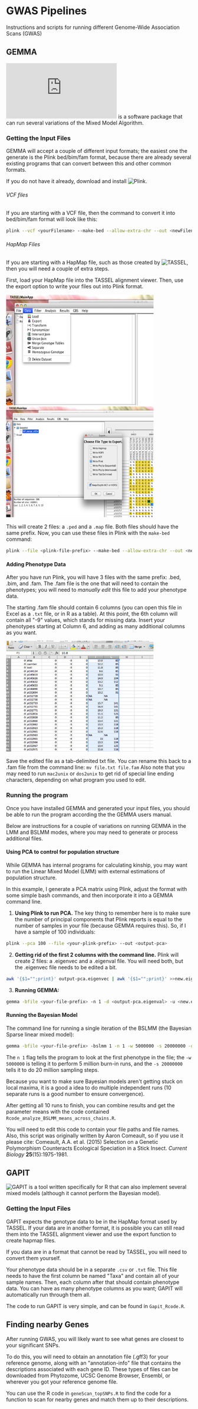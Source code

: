 # GWAS Pipelines
Instructions and scripts for running different Genome-Wide Association Scans (GWAS)

## GEMMA
![GEMMA](http://home.uchicago.edu/xz7/software/GEMMAmanual.pdf) is a
software package that can run several variations of the Mixed Model
Algorithm.

### Getting the Input Files
GEMMA will accept a couple of different input formats; the easiest one
the generate is the Plink bed/bim/fam format, because there are
already several existing programs that can convert between this and
other common formats.

If you do not have it already, download and install
![Plink](http://pngu.mgh.harvard.edu/~purcell/plink/).

###### VCF files
If you are starting with a VCF file, then the command to convert it
into bed/bim/fam format will look like this:

```bash
plink --vcf <yourFilename> --make-bed --allow-extra-chr --out <newFilename>
```
###### HapMap Files
If you are starting with a HapMap file, such as those created by
![TASSEL](http://www.maizegenetics.net/tassel), then you will need a
couple of extra steps.

First, load your HapMap file into the TASSEL alignment viewer.  Then,
use the export option to write your files out into Plink format.

<img src=images/tassel_menu.png width=400 height=300/>

<img src=images/tassel_saveAsplink.png width=400 height=300/>

This will create 2 files: a `.ped` and a `.map` file.  Both files
should have the same prefix.  Now, you can use these files in Plink
with the `make-bed` command:

```bash
plink --file <plink-file-prefix> --make-bed --allow-extra-chr --out <newFilename>
```

#### Adding Phenotype Data
After you have run Plink, you will have 3 files with the same prefix:
.bed, .bim, and .fam.  The .fam file is the one that will need to
contain the phenotypes; you will need to *manually edit* this file to
add your phenotype data.

The starting .fam file should contain 6 columns (you can open this
file in Excel as a `.txt` file, or in R as a table).  At this point,
the 6th column will contain all "-9" values, which stands for missing
data.  Insert your phenotypes starting at Column 6, and adding as many
additional columns as you want.

<img src=images/famFile.png width=400 height=300/>

Save the edited file as a tab-delimited txt file.  You can rename this
back to a .fam file from the command line: `mv file.txt file.fam`
Also note that you may need to run `mac2unix` or `dos2unix` to get rid
of special line ending characters, depending on what program you used
to edit.

### Running the program
Once you have installed GEMMA and generated your input files, you
should be able to run the program according the the GEMMA users
manual.

Below are instructions for a couple of variations on running GEMMA in
the LMM and BSLMM modes, where you may need to generate or process
additional files.

#### Using PCA to control for population structure
While GEMMA has internal programs for calculating kinship, you may
want to run the Linear Mixed Model (LMM) with external estimations of
population structure.

In this example, I generate a PCA matrix using Plink, adjust the
format with some simple bash commands, and then incorporate it into a
GEMMA command line.

1.  **Using Plink to run PCA.** The key thing to remember here is to
    make sure the number of principal components that Plink reports is
    equal to the number of samples in your file (because GEMMA
    requires this).  So, if I have a sample of 100 individuals:

```bash
plink --pca 100 --file <your-plink-prefix> --out <output-pca>
```

2.  **Getting rid of the first 2 columns with the command line.**
Plink will create 2 files: a .eigenvec and a .eigenval file.  You will
need both, but the .eigenvec file needs to be edited a bit.

```bash
awk '{$1="";print}' output-pca.eigenvec | awk '{$1="";print}' >>new.eigenvec
```

3.  **Running GEMMA:**
```bash
gemma -bfile <your-file-prefix> -n 1 -d <output-pca.eigenval> -u <new.eigenvec> -lmm 4 -o <your-output-name>
```

#### Running the Bayesian Model
The command line for running a single iteration of the BSLMM (the
Bayesian Sparse linear mixed model):

```bash
gemma -bfile <your-file-prefix> -bslmm 1 -n 1 -w 5000000 -s 20000000 -o <your-output-name>
```

The `n 1` flag tells the program to look at the first phenotype in the
file; the `-w 5000000` is telling it to perform 5 million burn-in
runs, and the `-s 20000000` tells it to do 20 million sampling steps.

Because you want to make sure Bayesian models aren't getting stuck on
local maxima, it is a good a idea to do multiple independent runs (10
separate runs is a good number to ensure convergence).

After getting all 10 runs to finish, you can combine results and get
the parameter means with the code contained
`Rcode_analyze_BSLMM_means_across_chains.R`.

You will need to edit this code to contain your file paths and file
names.  Also, this script was originally written by Aaron Comeault, so
if you use it please cite:
Comeault, A.A. et al. (2015) Selection on a Genetic Polymorphism
Counteracts Ecological Speciation in a Stick Insect. *Current Biology*
**25**(15):1975-1981.

## GAPIT
![GAPIT](http://www.zzlab.net/GAPIT/) is a tool written specifically
for R that can also implement several mixed models (although it cannot
perform the Bayesian model).

### Getting the Input Files
GAPIT expects the genotype data to be in the HapMap format used by
TASSEL.  If your data are in another format, it is possible you can
still read them into the TASSEL alignment viewer and use the export
function to create hapmap files.

If you data are in a format that cannot be read by TASSEL, you will
need to convert them yourself.

Your phenotype data should be in a separate `.csv` or `.txt` file.
This file needs to have the first column be named "Taxa" and contain
all of your sample names.  Then, each column after that should contain
phenotype data.  You can have as many phenotype columns as you want;
GAPIT will automatically run through them all.

The code to run GAPIT is very simple, and can be found in
`Gapit_Rcode.R`.

## Finding nearby Genes
After running GWAS, you will likely want to see what genes are closest
to your significant SNPs.

To do this, you will need to obtain an annotation file (.gff3) for
your reference genome, along with an "annotation-info" file that
contains the descriptions associated with each gene ID.  These types
of files can be downloaded from Phytozome, UCSC Genome Browser,
Ensembl, or wherever you got your reference genome file.

You can use the R code in `geneScan_topSNPs.R` to find the code for a
function to scan for nearby genes and match them up to their descriptions.
